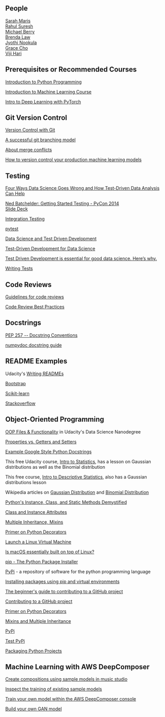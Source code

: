 ## People  

[Sarah Maris](https://www.linkedin.com/in/sarahmaris/)  
[Rahul Suresh](https://www.linkedin.com/in/rahulsuresh/)  
[Michael Berry](https://www.linkedin.com/in/michael-berry-458159130/)  
[Brenda Law](https://www.linkedin.com/in/brendalaw/)  
[Jyothi Nookula](https://www.linkedin.com/in/jyothinookula/)  
[Grace Cho](https://www.linkedin.com/in/grace-eun-cho/)  
[Viji Hari](https://www.linkedin.com/in/viji-hari/)  


## Prerequisites or Recommended Courses  

[Introduction to Python Programming](https://www.udacity.com/course/introduction-to-python--ud1110)  

[Introduction to Machine Learning Course](https://www.udacity.com/course/intro-to-machine-learning--ud120)  

[Intro to Deep Learning with PyTorch](https://www.udacity.com/course/deep-learning-pytorch--ud188)  



## Git Version Control  

[Version Control with Git](https://www.udacity.com/course/version-control-with-git--ud123)  

[A successful git branching model](https://nvie.com/posts/a-successful-git-branching-model/)  

[About merge conflicts](https://docs.github.com/en/github/collaborating-with-issues-and-pull-requests/about-merge-conflicts)  

[How to version control your production machine learning models](https://algorithmia.com/blog/how-to-version-control-your-production-machine-learning-models)  


## Testing  

[Four Ways Data Science Goes Wrong and How Test-Driven Data Analysis Can Help](https://www.predictiveanalyticsworld.com/machinelearningtimes/four-ways-data-science-goes-wrong-and-how-test-driven-data-analysis-can-help/6947/)  

[Ned Batchelder: Getting Started Testing - PyCon 2014](https://www.youtube.com/watch?v=FxSsnHeWQBY)  
[Slide Deck](https://speakerdeck.com/pycon2014/getting-started-testing-by-ned-batchelder)  

[Integration Testing](https://www.fullstackpython.com/integration-testing.html)  

[pytest](https://docs.pytest.org/en/latest/getting-started.html)  

[Data Science and Test Driven Development](https://www.linkedin.com/pulse/data-science-test-driven-development-sam-savage/)  

[Test-Driven Development for Data Science](https://engineering.pivotal.io/post/test-driven-development-for-data-science/)  

[Test Driven Development is essential for good data science. Here’s why.](https://medium.com/uk-hydrographic-office/test-driven-development-is-essential-for-good-data-science-heres-why-db7975a03a44)  

[Writing Tests](https://docs.python-guide.org/writing/tests/)  

## Code Reviews  

[Guidelines for code reviews](https://github.com/lyst/MakingLyst/tree/master/code-reviews)  

[Code Review Best Practices](https://www.kevinlondon.com/2015/05/05/code-review-best-practices.html)  

## Docstrings  

[PEP 257 -- Docstring Conventions](https://www.python.org/dev/peps/pep-0257/)  

[numpydoc docstring guide](https://numpydoc.readthedocs.io/en/latest/format.html)  

## README Examples  

Udacity's [Writing READMEs](https://classroom.udacity.com/courses/ud777)  

[Bootstrap](https://github.com/twbs/bootstrap)  

[Scikit-learn](https://github.com/scikit-learn/scikit-learn) 

[Stackoverflow](https://github.com/jjrunner/stackoverflow)  

## Object-Oriented Programming  

[OOP Files & Functionality](https://github.com/udacity/DSND_Term2/tree/master/lessons/ObjectOrientedProgramming) in Udacity's Data Science Nanodegree  

[Properties vs. Getters and Setters](https://www.python-course.eu/python3_properties.php)  

[Example Google Style Python Docstrings](https://sphinxcontrib-napoleon.readthedocs.io/en/latest/example_google.html)  

This free Udacity course, [Intro to Statistics](https://www.udacity.com/course/intro-to-statistics--st101), has a lesson on Gaussian distributions as well as the Binomial distribution  

This free course, [Intro to Descriptive Statistics](https://www.udacity.com/course/intro-to-descriptive-statistics--ud827), also has a Gaussian distributions lesson  

Wikipedia articles on [Gaussian Distribution](https://en.wikipedia.org/wiki/Normal_distribution) and [Binomial Distribution](https://en.wikipedia.org/wiki/Binomial_distribution)  

[Python's Instance, Class, and Static Methods Demystified](https://realpython.com/instance-class-and-static-methods-demystified/)  

[Class and Instance Attributes](https://www.python-course.eu/python3_class_and_instance_attributes.php)  

[Multiple Inheritance, Mixins](https://easyaspython.com/mixins-for-fun-and-profit-cb9962760556?gi=a77c8b4efba3)  

[Primer on Python Decorators](https://realpython.com/primer-on-python-decorators/)  

[Launch a Linux Virtual Machine](https://aws.amazon.com/getting-started/hands-on/launch-a-virtual-machine/)  

[Is macOS essentially built on top of Linux?](https://www.quora.com/Is-macOS-essentially-built-on-top-of-Linux)  

[pip - The Python Package Installer](https://pip.pypa.io/en/stable/)  

[PyPi](https://pypi.org/) - a repository of software for the python programming language  

[Installing packages using pip and virtual environments](https://packaging.python.org/guides/installing-using-pip-and-virtual-environments/)  

[The beginner's guide to contributing to a GitHub project](https://akrabat.com/the-beginners-guide-to-contributing-to-a-github-project/)  

[Contributing to a GitHub project](https://github.com/MarcDiethelm/contributing/blob/master/README.md)  

[Primer on Python Decorators](https://realpython.com/primer-on-python-decorators/)  

[Mixins and Multiple Inheritance](https://easyaspython.com/mixins-for-fun-and-profit-cb9962760556)  

[PyPi](https://pypi.org/)  

[Test PyPi](https://test.pypi.org/)  

[Packaging Python Projects](https://packaging.python.org/tutorials/packaging-projects/)  

## Machine Learning with AWS DeepComposer  

[Create compositions using sample models in music studio](https://console.aws.amazon.com/deepcomposer/home?region=us-east-1#musicStudio)  

[Inspect the training of existing sample models](https://console.aws.amazon.com/deepcomposer/home?region=us-east-1#modelList)  

[Train your own model within the AWS DeepComposer console](https://console.aws.amazon.com/deepcomposer/home?region=us-east-1#trainModel)  

[Build your own GAN model](https://github.com/aws-samples/aws-deepcomposer-samples)  




















